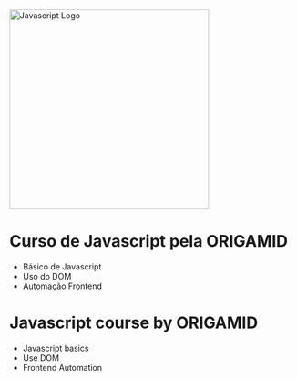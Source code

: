 <img src="https://doity.com.br/media/doity/parceiros/21474_parceiro.png" alt="Javascript Logo" height="350">

# Curso de Javascript pela ORIGAMID
- Básico de Javascript
- Uso do DOM
- Automação Frontend

# Javascript course by ORIGAMID
- Javascript basics
- Use DOM
- Frontend Automation